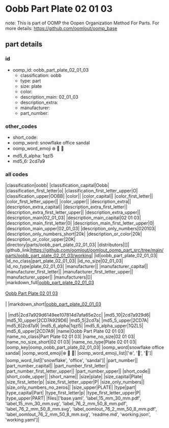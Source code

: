 # Oobb Part Plate 02 01 03  

note: This is part of OOMP the Oopen Organization Method For Parts. For more details: https://github.com/oomlout/oomp_base

##  part details





### id
* oomp_id: oobb_part_plate_02_01_03
  * classification: oobb
  * type: part
  * size: plate
  * color: 
  * description_main: 02_01_03
  * description_extra: 
  * manufacturer: 
  * part_number: 

### other_codes
* short_code: 
* oomp_word: snowflake office sandal
* oomp_word_emoji :snowflake: :office: :sandal:
* md5_6_alpha: 1qzl5
* md5_6: 2cd7a9

### all codes 
|classification|oobb|
|classification_capital|Oobb|
|classification_first_letter|o|
|classification_first_letter_upper|O|
|classification_upper|OOBB|
|color||
|color_capital||
|color_first_letter||
|color_first_letter_upper||
|color_upper||
|description_extra||
|description_extra_capital||
|description_extra_first_letter||
|description_extra_first_letter_upper||
|description_extra_upper||
|description_main|02_01_03|
|description_main_capital|02 01 03|
|description_main_first_letter|0|
|description_main_first_letter_upper|0|
|description_main_upper|02_01_03|
|description_only_numbers|020103|
|description_only_numbers_short|20k|
|description_or_color|20k|
|description_or_color_upper|20K|
|directory|parts/oobb_part_plate_02_01_03|
|distributors|[]|
|github_link|https://github.com/oomlout/oomlout_oomp_part_src/tree/main/parts/oobb_part_plate_02_01_03/working|
|id|oobb_part_plate_02_01_03|
|id_no_class|part_plate_02_01_03|
|id_no_size|02_01_03|
|id_no_type|plate_02_01_03|
|manufacturer||
|manufacturer_capital||
|manufacturer_first_letter||
|manufacturer_first_letter_upper||
|manufacturer_upper||
|manufacturers|[]|
|markdown_full|[oobb_part_plate_02_01_03](https://github.com/oomlout/oomlout_oomp_part_src/tree/main/parts/oobb_part_plate_02_01_03/working)<br>[](https://github.com/oomlout/oomlout_oomp_part_src/tree/main/parts/oobb_part_plate_02_01_03/working)<br>[Oobb Part Plate 02 01 03](https://github.com/oomlout/oomlout_oomp_part_src/tree/main/parts/oobb_part_plate_02_01_03/working)<br><br>|
|markdown_short|[oobb_part_plate_02_01_03](https://github.com/oomlout/oomlout_oomp_part_src/tree/main/parts/oobb_part_plate_02_01_03/working)<br><br>|
|md5|2cd7a929d6149ee107814d7afa65e2cc|
|md5_10|2cd7a929d6|
|md5_10_upper|2CD7A929D6|
|md5_5|2cd7a|
|md5_5_upper|2CD7A|
|md5_6|2cd7a9|
|md5_6_alpha|1qzl5|
|md5_6_alpha_upper|1QZL5|
|md5_6_upper|2CD7A9|
|name|Oobb Part Plate 02 01 03|
|name_no_class|Part Plate 02 01 03|
|name_no_size|02 01 03|
|name_no_size_short|02 01 03|
|name_no_type|Plate 02 01 03|
|oomp_key|oomp_oobb_part_plate_02_01_03|
|oomp_word|snowflake office sandal|
|oomp_word_emoji|:snowflake: :office: :sandal:|
|oomp_word_emoji_list|[':snowflake:', ':office:', ':sandal:']|
|oomp_word_list|['snowflake', 'office', 'sandal']|
|part_number||
|part_number_capital||
|part_number_first_letter||
|part_number_first_letter_upper||
|part_number_upper||
|short_code||
|short_code_upper||
|short_name||
|size|plate|
|size_capital|Plate|
|size_first_letter|p|
|size_first_letter_upper|P|
|size_only_numbers||
|size_only_numbers_no_zeros||
|size_upper|PLATE|
|type|part|
|type_capital|Part|
|type_first_letter|p|
|type_first_letter_upper|P|
|type_upper|PART|
|files|['base.yaml', 'label_15_mm_30_mm.pdf', 'label_15_mm_30_mm.svg', 'label_76_2_mm_50_8_mm.pdf', 'label_76_2_mm_50_8_mm.svg', 'label_oomlout_76_2_mm_50_8_mm.pdf', 'label_oomlout_76_2_mm_50_8_mm.svg', 'readme.md', 'working.json', 'working.yaml']|
